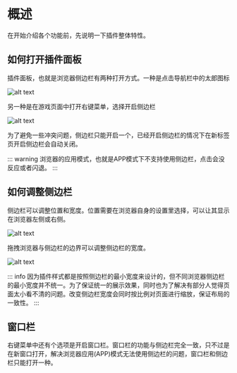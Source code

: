 # 概述

在开始介绍各个功能前，先说明一下插件整体特性。

## 如何打开插件面板

插件面板，也就是浏览器侧边栏有两种打开方式。一种是点击导航栏中的太郎图标

![alt text](/assets/img/intro-img1.png)

另一种是在游戏页面中打开右键菜单，选择开启侧边栏

![alt text](/assets/img/intro-img2.png)

为了避免一些冲突问题，侧边栏只能开启一个，已经开启侧边栏的情况下在新标签页开启侧边栏会自动关闭。

::: warning
浏览器的应用模式，也就是APP模式下不支持使用侧边栏，点击会没反应或者闪退。
:::

## 如何调整侧边栏

侧边栏可以调整位置和宽度。位置需要在浏览器自身的设置里选择，可以让其显示在浏览器左侧或右侧。

![alt text](/assets/img/intro-img3.png)

拖拽浏览器与侧边栏的边界可以调整侧边栏的宽度。

![alt text](/assets/img/intro-img4.gif)

::: info
因为插件样式都是按照侧边栏的最小宽度来设计的，但不同浏览器侧边栏的最小宽度并不统一。为了保证统一的展示效果，同时也为了解决有部分人觉得页面太小看不清的问题。改变侧边栏宽度会同时按比例对页面进行缩放，保证布局的一致性。
:::

## 窗口栏

右键菜单中还有个选项是开启窗口栏。窗口栏的功能与侧边栏完全一致，只不过是在新窗口打开，解决浏览器应用(APP)模式无法使用侧边栏的问题，窗口栏和侧边栏只能打开一种。
